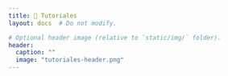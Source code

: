 ```yaml
---
title: 👐 Tutoriales
layout: docs  # Do not modify.

# Optional header image (relative to `static/img/` folder).
header:
  caption: ""
  image: "tutoriales-header.png"
---
```


